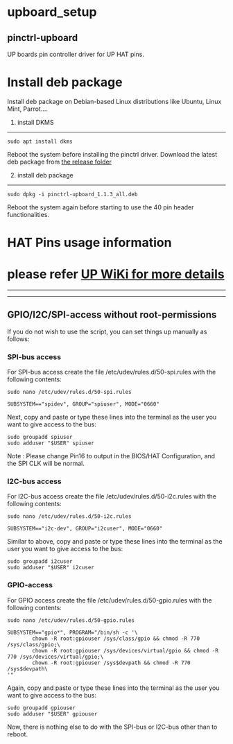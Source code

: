 # upboard_setup

## pinctrl-upboard
UP boards pin controller driver for UP HAT pins.

Install deb package
=============================================
Install deb package on Debian-based Linux distributions like Ubuntu, Linux Mint, Parrot....

1. install DKMS
---------------
```
sudo apt install dkms 
```
Reboot the system before installing the pinctrl driver.
Download the latest deb package from [the release folder](https://github.com/up-division/pinctrl-upboard/releases)

2. install deb package
------------------------
```
sudo dpkg -i pinctrl-upboard_1.1.3_all.deb
```
Reboot the system again before starting to use the 40 pin header functionalities.

HAT Pins usage information
==========================================================================================
please refer [UP WiKi for more details](https://github.com/up-board/up-community/wiki/40Pin-Header)
==========================================================================================
------------------------
------------------------
## GPIO/I2C/SPI-access without root-permissions
If you do not wish to use the script, you can set things up manually as follows:
### SPI-bus access
For SPI-bus access create the file /etc/udev/rules.d/50-spi.rules with the following contents:
```
sudo nano /etc/udev/rules.d/50-spi.rules
```
```
SUBSYSTEM=="spidev", GROUP="spiuser", MODE="0660"
```
Next, copy and paste or type these lines into the terminal as the user you want to give access to the bus:
```
sudo groupadd spiuser
sudo adduser "$USER" spiuser
```
Note : Please change Pin16 to output in the BIOS/HAT Configuration, and the SPI CLK will be normal.
### I2C-bus access
For I2C-bus access create the file /etc/udev/rules.d/50-i2c.rules with the following contents:
```
sudo nano /etc/udev/rules.d/50-i2c.rules
```
```
SUBSYSTEM=="i2c-dev", GROUP="i2cuser", MODE="0660"
```
Similar to above, copy and paste or type these lines into the terminal as the user you want to give access to the bus:
```
sudo groupadd i2cuser
sudo adduser "$USER" i2cuser
```
### GPIO-access
For GPIO access create the file /etc/udev/rules.d/50-gpio.rules with the following contents:
```
sudo nano /etc/udev/rules.d/50-gpio.rules
```
```
SUBSYSTEM=="gpio*", PROGRAM="/bin/sh -c '\
        chown -R root:gpiouser /sys/class/gpio && chmod -R 770 /sys/class/gpio;\
        chown -R root:gpiouser /sys/devices/virtual/gpio && chmod -R 770 /sys/devices/virtual/gpio;\
        chown -R root:gpiouser /sys$devpath && chmod -R 770 /sys$devpath\
'"
```
Again, copy and paste or type these lines into the terminal as the user you want to give access to the bus:
```
sudo groupadd gpiouser
sudo adduser "$USER" gpiouser
```
Now, there is nothing else to do with the SPI-bus or I2C-bus other than to reboot.

